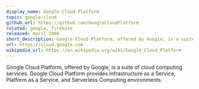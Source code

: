 ```yaml
---
display_name: Google Cloud Platform
topic: google-cloud
github_url: https://github.com/GoogleCloudPlatform
related: google, firebase
released: April 2008
short_description: Google Cloud Platform, offered by Google, is a suite of cloud computing services.
url: https://cloud.google.com
wikipedia_url: https://en.wikipedia.org/wiki/Google_Cloud_Platform
---
```

Google Cloud Platform, offered by Google, is a suite of cloud computing services. Google Cloud Platform provides Infrastructure as a Service, Platform as a Service, and Serverless Computing environments.
